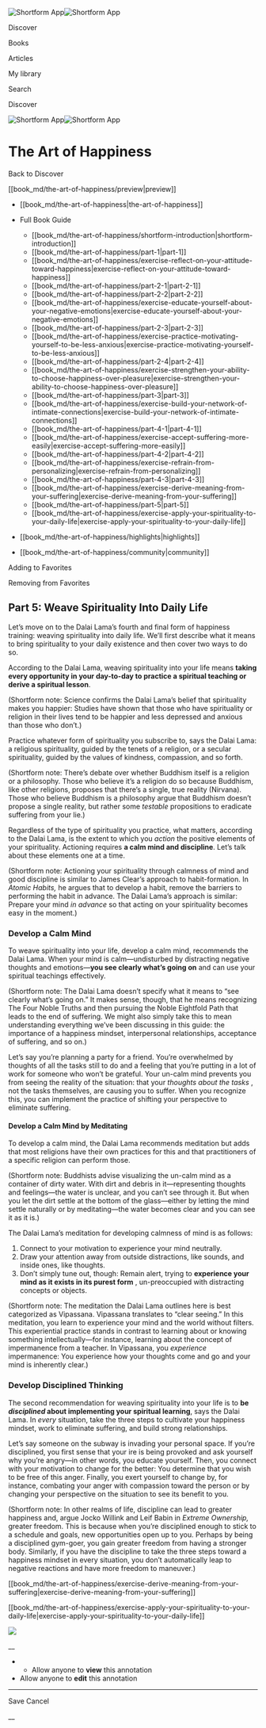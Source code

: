![Shortform App](/img/logo.36a2399e.svg)![Shortform App](/img/logo-dark.70c1b072.svg)

Discover

Books

Articles

My library

Search

Discover

![Shortform App](/img/logo.36a2399e.svg)![Shortform App](/img/logo-dark.70c1b072.svg)

# The Art of Happiness

Back to Discover

[[book_md/the-art-of-happiness/preview|preview]]

  * [[book_md/the-art-of-happiness|the-art-of-happiness]]
  * Full Book Guide

    * [[book_md/the-art-of-happiness/shortform-introduction|shortform-introduction]]
    * [[book_md/the-art-of-happiness/part-1|part-1]]
    * [[book_md/the-art-of-happiness/exercise-reflect-on-your-attitude-toward-happiness|exercise-reflect-on-your-attitude-toward-happiness]]
    * [[book_md/the-art-of-happiness/part-2-1|part-2-1]]
    * [[book_md/the-art-of-happiness/part-2-2|part-2-2]]
    * [[book_md/the-art-of-happiness/exercise-educate-yourself-about-your-negative-emotions|exercise-educate-yourself-about-your-negative-emotions]]
    * [[book_md/the-art-of-happiness/part-2-3|part-2-3]]
    * [[book_md/the-art-of-happiness/exercise-practice-motivating-yourself-to-be-less-anxious|exercise-practice-motivating-yourself-to-be-less-anxious]]
    * [[book_md/the-art-of-happiness/part-2-4|part-2-4]]
    * [[book_md/the-art-of-happiness/exercise-strengthen-your-ability-to-choose-happiness-over-pleasure|exercise-strengthen-your-ability-to-choose-happiness-over-pleasure]]
    * [[book_md/the-art-of-happiness/part-3|part-3]]
    * [[book_md/the-art-of-happiness/exercise-build-your-network-of-intimate-connections|exercise-build-your-network-of-intimate-connections]]
    * [[book_md/the-art-of-happiness/part-4-1|part-4-1]]
    * [[book_md/the-art-of-happiness/exercise-accept-suffering-more-easily|exercise-accept-suffering-more-easily]]
    * [[book_md/the-art-of-happiness/part-4-2|part-4-2]]
    * [[book_md/the-art-of-happiness/exercise-refrain-from-personalizing|exercise-refrain-from-personalizing]]
    * [[book_md/the-art-of-happiness/part-4-3|part-4-3]]
    * [[book_md/the-art-of-happiness/exercise-derive-meaning-from-your-suffering|exercise-derive-meaning-from-your-suffering]]
    * [[book_md/the-art-of-happiness/part-5|part-5]]
    * [[book_md/the-art-of-happiness/exercise-apply-your-spirituality-to-your-daily-life|exercise-apply-your-spirituality-to-your-daily-life]]
  * [[book_md/the-art-of-happiness/highlights|highlights]]
  * [[book_md/the-art-of-happiness/community|community]]



Adding to Favorites 

Removing from Favorites 

## Part 5: Weave Spirituality Into Daily Life

Let’s move on to the Dalai Lama’s fourth and final form of happiness training: weaving spirituality into daily life. We’ll first describe what it means to bring spirituality to your daily existence and then cover two ways to do so.

According to the Dalai Lama, weaving spirituality into your life means **taking every opportunity in your day-to-day to practice a spiritual teaching or derive a spiritual lesson**.

(Shortform note: Science confirms the Dalai Lama’s belief that spirituality makes you happier: Studies have shown that those who have spirituality or religion in their lives tend to be happier and less depressed and anxious than those who don’t.)

Practice whatever form of spirituality you subscribe to, says the Dalai Lama: a religious spirituality, guided by the tenets of a religion, or a secular spirituality, guided by the values of kindness, compassion, and so forth.

(Shortform note: There’s debate over whether Buddhism itself is a religion or a philosophy. Those who believe it’s a religion do so because Buddhism, like other religions, proposes that there’s a single, true reality (Nirvana). Those who believe Buddhism is a philosophy argue that Buddhism doesn’t propose a single reality, but rather some _testable_ propositions to eradicate suffering from your lie.)

Regardless of the type of spirituality you practice, what matters, according to the Dalai Lama, is the extent to which you _action_ the positive elements of your spirituality. Actioning requires **a calm mind and discipline**. Let’s talk about these elements one at a time.

(Shortform note: Actioning your spirituality through calmness of mind and good discipline is similar to James Clear’s approach to habit-formation. In _Atomic Habits,_ he argues that to develop a habit, remove the barriers to performing the habit in advance. The Dalai Lama’s approach is similar: Prepare your mind _in_ _advance_ so that acting on your spirituality becomes easy in the moment.)

### Develop a Calm Mind

To weave spirituality into your life, develop a calm mind, recommends the Dalai Lama. When your mind is calm—undisturbed by distracting negative thoughts and emotions—**you see clearly what’s going on** and can use your spiritual teachings effectively.

(Shortform note: The Dalai Lama doesn’t specify what it means to “see clearly what’s going on.” It makes sense, though, that he means recognizing The Four Noble Truths and then pursuing the Noble Eightfold Path that leads to the end of suffering. We might also simply take this to mean understanding everything we’ve been discussing in this guide: the importance of a happiness mindset, interpersonal relationships, acceptance of suffering, and so on.)

Let’s say you’re planning a party for a friend. You’re overwhelmed by thoughts of all the tasks still to do and a feeling that you’re putting in a lot of work for someone who won’t be grateful. Your un-calm mind prevents you from seeing the reality of the situation: that your _thoughts about the tasks_ , not the tasks themselves, are causing you to suffer. When you recognize this, you can implement the practice of shifting your perspective to eliminate suffering.

#### Develop a Calm Mind by Meditating

To develop a calm mind, the Dalai Lama recommends meditation but adds that most religions have their own practices for this and that practitioners of a specific religion can perform those.

(Shortform note: Buddhists advise visualizing the un-calm mind as a container of dirty water. With dirt and debris in it—representing thoughts and feelings—the water is unclear, and you can’t see through it. But when you let the dirt settle at the bottom of the glass—either by letting the mind settle naturally or by meditating—the water becomes clear and you can see it as it is.)

The Dalai Lama’s meditation for developing calmness of mind is as follows:

  1. Connect to your motivation to experience your mind neutrally. 
  2. Draw your attention away from outside distractions, like sounds, and inside ones, like thoughts. 
  3. Don’t simply tune out, though: Remain alert, trying to **experience your mind as it exists in its purest form** , un-preoccupied with distracting concepts or objects. 



(Shortform note: The meditation the Dalai Lama outlines here is best categorized as Vipassana. Vipassana translates to “clear seeing.” In this meditation, you learn to experience your mind and the world without filters. This experiential practice stands in contrast to learning about or knowing something intellectually—for instance, learning about the concept of impermanence from a teacher. In Vipassana, you _experience_ impermanence: You experience how your thoughts come and go and your mind is inherently clear.)

### Develop Disciplined Thinking

The second recommendation for weaving spirituality into your life is to **be _disciplined_ about implementing your spiritual learning**, says the Dalai Lama. In _every_ situation, take the three steps to cultivate your happiness mindset, work to eliminate suffering, and build strong relationships.

Let’s say someone on the subway is invading your personal space. If you’re disciplined, you first sense that your ire is being provoked and ask yourself why you’re angry—in other words, you educate yourself. Then, you connect with your motivation to change for the better: You determine that you wish to be free of this anger. Finally, you exert yourself to change by, for instance, combating your anger with compassion toward the person or by changing your perspective on the situation to see its benefit to you.

(Shortform note: In other realms of life, discipline can lead to greater happiness and, argue Jocko Willink and Leif Babin in _Extreme Ownership,_ greater freedom. This is because when you’re disciplined enough to stick to a schedule and goals, new opportunities open up to you. Perhaps by being a disciplined gym-goer, you gain greater freedom from having a stronger body. Similarly, if you have the discipline to take the three steps toward a happiness mindset in every situation, you don’t automatically leap to negative reactions and have more freedom to maneuver.)

[[book_md/the-art-of-happiness/exercise-derive-meaning-from-your-suffering|exercise-derive-meaning-from-your-suffering]]

[[book_md/the-art-of-happiness/exercise-apply-your-spirituality-to-your-daily-life|exercise-apply-your-spirituality-to-your-daily-life]]

![](https://bat.bing.com/action/0?ti=56018282&Ver=2&mid=503eced8-b68e-4012-b5f0-61a4260b7041&sid=1711133063fa11eebdec89a8b8ae3bbc&vid=171147a063fa11eea7440fcfeb230d96&vids=0&msclkid=N&pi=0&lg=en-US&sw=800&sh=600&sc=24&nwd=1&tl=Shortform%20%7C%20Book&p=https%3A%2F%2Fwww.shortform.com%2Fapp%2Fbook%2Fthe-art-of-happiness%2Fpart-5&r=&lt=311&evt=pageLoad&sv=1&rn=852458)

__

  *   * Allow anyone to **view** this annotation
  * Allow anyone to **edit** this annotation



* * *

Save Cancel

__



